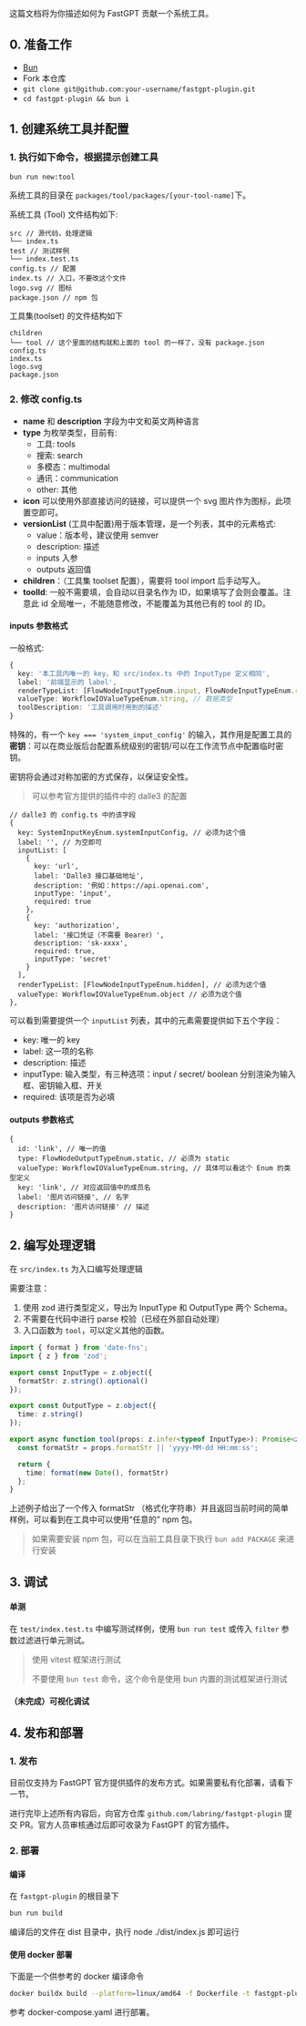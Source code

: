 这篇文档将为你描述如何为 FastGPT 贡献一个系统工具。

## 0. 准备工作

- [Bun](https://bun.sh/)
- Fork 本仓库
- `git clone git@github.com:your-username/fastgpt-plugin.git`
- `cd fastgpt-plugin && bun i`

## 1. 创建系统工具并配置

### 1. 执行如下命令，根据提示创建工具
```bash
bun run new:tool
```

系统工具的目录在 `packages/tool/packages/[your-tool-name]`下。

系统工具 (Tool) 文件结构如下:
```plaintext
src // 源代码，处理逻辑
└── index.ts
test // 测试样例
└── index.test.ts
config.ts // 配置
index.ts // 入口，不要改这个文件
logo.svg // 图标
package.json // npm 包
```

工具集(toolset) 的文件结构如下
```plaintext
children
└── tool // 这个里面的结构就和上面的 tool 的一样了，没有 package.json
config.ts
index.ts
logo.svg
package.json
```
### 2. 修改 config.ts

- **name** 和 **description** 字段为中文和英文两种语言
- **type** 为枚举类型，目前有:
	- 工具: tools
	- 搜索: search
	- 多模态：multimodal
	- 通讯：communication
	- other: 其他
- **icon** 可以使用外部直接访问的链接，可以提供一个 svg 图片作为图标，此项置空即可。
- **versionList** (工具中配置)用于版本管理，是一个列表，其中的元素格式:
	- value：版本号，建议使用 semver
	- description: 描述
	- inputs 入参
	- outputs 返回值
- **children**：（工具集 toolset 配置），需要将 tool import 后手动写入。
- **toolId**: 一般不需要填，会自动以目录名作为 ID，如果填写了会则会覆盖。注意此 id 全局唯一，不能随意修改，不能覆盖为其他已有的 tool 的 ID。

#### inputs 参数格式
一般格式:
```ts
{
  key: '本工具内唯一的 key，和 src/index.ts 中的 InputType 定义相同',
  label: '前端显示的 label',
  renderTypeList: [FlowNodeInputTypeEnum.input, FlowNodeInputTypeEnum.reference], // 前端输入框的类型
  valueType: WorkflowIOValueTypeEnum.string, // 数据类型
  toolDescription: '工具调用时用到的描述'
}
```

特殊的，有一个 `key === 'system_input_config'` 的输入，其作用是配置工具的**密钥**：可以在商业版后台配置系统级别的密钥/可以在工作流节点中配置临时密钥。

密钥将会通过对称加密的方式保存，以保证安全性。

> 可以参考官方提供的插件中的 dalle3 的配置

```
// dalle3 的 config.ts 中的该字段
{
  key: SystemInputKeyEnum.systemInputConfig, // 必须为这个值
  label: '', // 为空即可
  inputList: [
	{
	  key: 'url',
	  label: 'Dalle3 接口基础地址',
	  description: '例如：https://api.openai.com',
	  inputType: 'input',
	  required: true
	},
	{
	  key: 'authorization',
	  label: '接口凭证（不需要 Bearer）',
	  description: 'sk-xxxx',
	  required: true,
	  inputType: 'secret'
	}
  ],
  renderTypeList: [FlowNodeInputTypeEnum.hidden], // 必须为这个值
  valueType: WorkflowIOValueTypeEnum.object // 必须为这个值
},
```

可以看到需要提供一个 `inputList` 列表，其中的元素需要提供如下五个字段：

- key: 唯一的 key
- label: 这一项的名称
- description: 描述
- inputType: 输入类型，有三种选项：input / secret/ boolean 分别渲染为输入框、密钥输入框、开关
- required: 该项是否为必填

#### outputs 参数格式
```
{
  id: 'link', // 唯一的值
  type: FlowNodeOutputTypeEnum.static, // 必须为 static
  valueType: WorkflowIOValueTypeEnum.string, // 具体可以看这个 Enum 的类型定义
  key: 'link', // 对应返回值中的成员名
  label: '图片访问链接', // 名字
  description: '图片访问链接' // 描述
}
```

## 2. 编写处理逻辑

在 `src/index.ts` 为入口编写处理逻辑

需要注意：
1. 使用 zod 进行类型定义，导出为 InputType 和 OutputType 两个 Schema。
2. 不需要在代码中进行 parse 校验（已经在外部自动处理）
3. 入口函数为 `tool`，可以定义其他的函数。
```ts
import { format } from 'date-fns';
import { z } from 'zod';

export const InputType = z.object({
  formatStr: z.string().optional()
});

export const OutputType = z.object({
  time: z.string()
});

export async function tool(props: z.infer<typeof InputType>): Promise<z.infer<typeof OutputType>> {
  const formatStr = props.formatStr || 'yyyy-MM-dd HH:mm:ss';

  return {
    time: format(new Date(), formatStr)
  };
}
```

上述例子给出了一个传入 formatStr （格式化字符串）并且返回当前时间的简单样例，可以看到在工具中可以使用“任意的” npm 包。

> 如果需要安装 npm 包，可以在当前工具目录下执行 `bun add PACKAGE` 来进行安装

## 3. 调试

#### 单测

在 `test/index.test.ts` 中编写测试样例，使用 `bun run test` 或传入 `filter` 参数过滤进行单元测试。

> 使用 vitest 框架进行测试
>
> 不要使用 `bun test` 命令，这个命令是使用 bun 内置的测试框架进行测试

#### （未完成）可视化调试

## 4. 发布和部署
### 1. 发布

目前仅支持为 FastGPT 官方提供插件的发布方式。如果需要私有化部署，请看下一节。

进行完毕上述所有内容后，向官方仓库 `github.com/labring/fastgpt-plugin` 提交 PR。官方人员审核通过后即可收录为 FastGPT 的官方插件。

### 2. 部署

#### 编译
在 `fastgpt-plugin` 的根目录下

```bash
bun run build
```

编译后的文件在 dist 目录中，执行 node ./dist/index.js 即可运行

#### 使用 docker 部署

下面是一个供参考的 docker 编译命令

```bash
docker buildx build --platform=linux/amd64 -f Dockerfile -t fastgpt-plugin:latest .
```

参考 docker-compose.yaml 进行部署。
